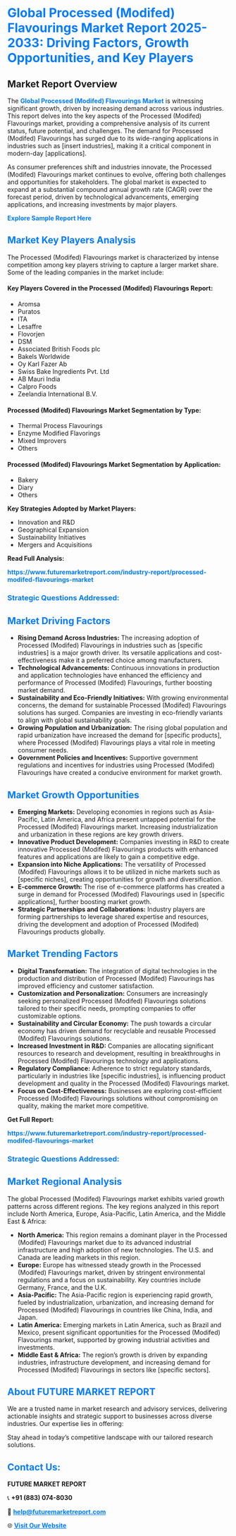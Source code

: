 <h1 style="color: #007BFF;">Global Processed (Modifed) Flavourings Market Report 2025-2033: Driving Factors, Growth Opportunities, and Key Players</h1>

<section id="overview">
<h2>Market Report Overview</h2>
<p>The <a href="https://www.futuremarketreport.com/industry-report/processed-modifed-flavourings-market" style="color: #007BFF; text-decoration: none;"><strong>Global Processed (Modifed) Flavourings Market</strong></a> is witnessing significant growth, driven by increasing demand across various industries. This report delves into the key aspects of the Processed (Modifed) Flavourings market, providing a comprehensive analysis of its current status, future potential, and challenges. The demand for Processed (Modifed) Flavourings has surged due to its wide-ranging applications in industries such as [insert industries], making it a critical component in modern-day [applications].</p>
<p>As consumer preferences shift and industries innovate, the Processed (Modifed) Flavourings market continues to evolve, offering both challenges and opportunities for stakeholders. The global market is expected to expand at a substantial compound annual growth rate (CAGR) over the forecast period, driven by technological advancements, emerging applications, and increasing investments by major players.</p>
</section>

<section id="overview">
<p><a href="https://www.futuremarketreport.com/request-sample/reportId=62766" style="color: #007BFF; text-decoration: none;"><strong>Explore Sample Report Here</strong></a></p>
</section>

<section id="key-players">
<h2 style="color: #007BFF;">Market Key Players Analysis</h2>
<p>The Processed (Modifed) Flavourings market is characterized by intense competition among key players striving to capture a larger market share. Some of the leading companies in the market include:</p>
<h4>Key Players Covered in the Processed (Modifed) Flavourings Report:</h4>
<ul><li>Aromsa</li><li>Puratos</li><li>ITA</li><li>Lesaffre</li><li>Flovorjen</li><li>DSM</li><li>Associated British Foods plc</li><li>Bakels Worldwide</li><li>Oy Karl Fazer Ab</li><li>Swiss Bake Ingredients Pvt. Ltd</li><li>AB Mauri India</li><li>Calpro Foods</li><li>Zeelandia International B.V.</li></ul>
<h4>Processed (Modifed) Flavourings Market Segmentation by Type:</h4>
<ul><li>Thermal Process Flavourings</li><li>Enzyme Modified Flavorings</li><li>Mixed Improvers</li><li>Others</li></ul>

<h4>Processed (Modifed) Flavourings Market Segmentation by Application:</h4>
<ul><li>Bakery</li><li>Diary</li><li>Others</li></ul>
<p><strong>Key Strategies Adopted by Market Players:</strong></p>
<ul>
<li>Innovation and R&D</li>
<li>Geographical Expansion</li>
<li>Sustainability Initiatives</li>
<li>Mergers and Acquisitions</li>
</ul>
</section>

<section>
<p><strong>Read Full Analysis: </strong></p><a href="https://www.futuremarketreport.com/industry-report/processed-modifed-flavourings-market" style="color: #007BFF; text-decoration: none;"><strong>https://www.futuremarketreport.com/industry-report/processed-modifed-flavourings-market</strong></a>
<h3 style="color: #007BFF;">Strategic Questions Addressed:</h3>
</section>

<section id="driving-factors">
<h2 style="color: #007BFF;">Market Driving Factors</h2>
<ul>
<li><strong>Rising Demand Across Industries:</strong> The increasing adoption of Processed (Modifed) Flavourings in industries such as [specific industries] is a major growth driver. Its versatile applications and cost-effectiveness make it a preferred choice among manufacturers.</li>
<li><strong>Technological Advancements:</strong> Continuous innovations in production and application technologies have enhanced the efficiency and performance of Processed (Modifed) Flavourings, further boosting market demand.</li>
<li><strong>Sustainability and Eco-Friendly Initiatives:</strong> With growing environmental concerns, the demand for sustainable Processed (Modifed) Flavourings solutions has surged. Companies are investing in eco-friendly variants to align with global sustainability goals.</li>
<li><strong>Growing Population and Urbanization:</strong> The rising global population and rapid urbanization have increased the demand for [specific products], where Processed (Modifed) Flavourings plays a vital role in meeting consumer needs.</li>
<li><strong>Government Policies and Incentives:</strong> Supportive government regulations and incentives for industries using Processed (Modifed) Flavourings have created a conducive environment for market growth.</li>
</ul>
</section>

<section id="growth-opportunities">
<h2 style="color: #007BFF;">Market Growth Opportunities</h2>
<ul>
<li><strong>Emerging Markets:</strong> Developing economies in regions such as Asia-Pacific, Latin America, and Africa present untapped potential for the Processed (Modifed) Flavourings market. Increasing industrialization and urbanization in these regions are key growth drivers.</li>
<li><strong>Innovative Product Development:</strong> Companies investing in R&D to create innovative Processed (Modifed) Flavourings products with enhanced features and applications are likely to gain a competitive edge.</li>
<li><strong>Expansion into Niche Applications:</strong> The versatility of Processed (Modifed) Flavourings allows it to be utilized in niche markets such as [specific niches], creating opportunities for growth and diversification.</li>
<li><strong>E-commerce Growth:</strong> The rise of e-commerce platforms has created a surge in demand for Processed (Modifed) Flavourings used in [specific applications], further boosting market growth.</li>
<li><strong>Strategic Partnerships and Collaborations:</strong> Industry players are forming partnerships to leverage shared expertise and resources, driving the development and adoption of Processed (Modifed) Flavourings products globally.</li>
</ul>
</section>

<section id="trending-factors">
<h2 style="color: #007BFF;">Market Trending Factors</h2>
<ul>
<li><strong>Digital Transformation:</strong> The integration of digital technologies in the production and distribution of Processed (Modifed) Flavourings has improved efficiency and customer satisfaction.</li>
<li><strong>Customization and Personalization:</strong> Consumers are increasingly seeking personalized Processed (Modifed) Flavourings solutions tailored to their specific needs, prompting companies to offer customizable options.</li>
<li><strong>Sustainability and Circular Economy:</strong> The push towards a circular economy has driven demand for recyclable and reusable Processed (Modifed) Flavourings solutions.</li>
<li><strong>Increased Investment in R&D:</strong> Companies are allocating significant resources to research and development, resulting in breakthroughs in Processed (Modifed) Flavourings technology and applications.</li>
<li><strong>Regulatory Compliance:</strong> Adherence to strict regulatory standards, particularly in industries like [specific industries], is influencing product development and quality in the Processed (Modifed) Flavourings market.</li>
<li><strong>Focus on Cost-Effectiveness:</strong> Businesses are exploring cost-efficient Processed (Modifed) Flavourings solutions without compromising on quality, making the market more competitive.</li>
</ul>
</section>

<section>
<p><strong>Get Full Report: </strong></p><a href="https://www.futuremarketreport.com/industry-report/processed-modifed-flavourings-market" style="color: #007BFF; text-decoration: none;"><strong>https://www.futuremarketreport.com/industry-report/processed-modifed-flavourings-market</strong></a>
<h3 style="color: #007BFF;">Strategic Questions Addressed:</h3>
</section>


<section id="regional-analysis">
<h2 style="color: #007BFF;">Market Regional Analysis</h2>
<p>The global Processed (Modifed) Flavourings market exhibits varied growth patterns across different regions. The key regions analyzed in this report include North America, Europe, Asia-Pacific, Latin America, and the Middle East & Africa:</p>
<ul>
<li><strong>North America:</strong> This region remains a dominant player in the Processed (Modifed) Flavourings market due to its advanced industrial infrastructure and high adoption of new technologies. The U.S. and Canada are leading markets in this region.</li>
<li><strong>Europe:</strong> Europe has witnessed steady growth in the Processed (Modifed) Flavourings market, driven by stringent environmental regulations and a focus on sustainability. Key countries include Germany, France, and the U.K.</li>
<li><strong>Asia-Pacific:</strong> The Asia-Pacific region is experiencing rapid growth, fueled by industrialization, urbanization, and increasing demand for Processed (Modifed) Flavourings in countries like China, India, and Japan.</li>
<li><strong>Latin America:</strong> Emerging markets in Latin America, such as Brazil and Mexico, present significant opportunities for the Processed (Modifed) Flavourings market, supported by growing industrial activities and investments.</li>
<li><strong>Middle East & Africa:</strong> The region’s growth is driven by expanding industries, infrastructure development, and increasing demand for Processed (Modifed) Flavourings in sectors like [specific sectors].</li>
</ul>
</section>

<footer>
<h2 style="color: #007BFF;">About FUTURE MARKET REPORT</h2>
<p>We are a trusted name in market research and advisory services, delivering actionable insights and strategic support to businesses across diverse industries. Our expertise lies in offering:</p>

<p>Stay ahead in today’s competitive landscape with our tailored research solutions.</p>

<h2 style="color: #007BFF;">Contact Us:</h2>
<p><strong>FUTURE MARKET REPORT</strong></p>
<p>📞 <strong>+91 (883) 074-8030</strong></p>
<p>📧 <strong><a href="mailto:help@futuremarketreport.com" style="color: #007BFF;">help@futuremarketreport.com</a></strong></p>
<p>🌐 <strong><a href="https://www.futuremarketreport.com/" style="color: #007BFF;">Visit Our Website</a></strong></p>
</footer>